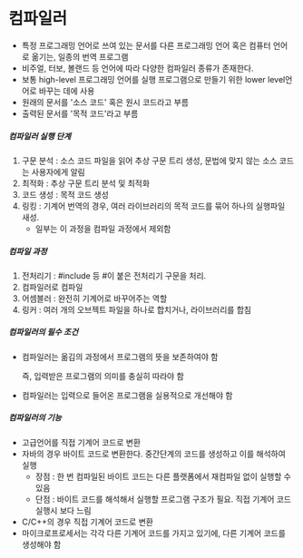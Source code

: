# 컴파일러

- 특정 프로그래밍 언어로 쓰여 있는 문서를 다른 프로그래밍 언어 혹은 컴퓨터 언어로 옮기는, 일종의 번역 프로그램
- 비주얼, 터보, 볼랜드 등 언어에 따라 다양한 컴파일러 종류가 존재한다.
- 보통 high-level 프로그래밍 언어를 실행 프로그램으로 만들기 위한 lower level언어로 바꾸는 데에 사용
- 원래의 문서를 '소스 코드' 혹은 원시 코드라고 부름
- 출력된 문서를 '목적 코드'라고 부름



##### 컴파일러 실행 단계

1. 구문 분석 : 소스 코드 파일을 읽어 추상 구문 트리 생성, 문법에 맞지 않는 소스 코드는 사용자에게 알림
2. 최적화 : 추상 구문 트리 분석 및 최적화
3. 코드 생성 : 목적 코드 생성
4. 링킹 : 기계어 번역의 경우, 여러 라이브러리의 목적 코드를 묶어 하나의 실행파일 새성.
   - 일부는 이 과정을 컴파일 과정에서 제외함

##### 컴파일 과정

1. 전처리기 : #include 등 #이 붙은 전처리기 구문을 처리.
2. 컴파일러로 컴파일
3. 어셈블러 : 완전히 기계어로 바꾸어주는 역할
4. 링커 : 여러 개의 오브젝트 파일을 하나로 합치거나, 라이브러리를 합침

##### 컴파일러의 필수 조건

- 컴파일러는 옮김의 과정에서 프로그램의 뜻을 보존하여야 함

  즉, 입력받은 프로그램의 의미를 충실히 따라야 함

- 컴파일러는 입력으로 들어온 프로그램을 실용적으로 개선해야 함

##### 컴파일러의 기능

- 고급언어를 직접 기계어 코드로 변환
- 자바의 경우 바이트 코드로 변환한다. 중간단계의 코드를 생성하고 이를 해석하여 실행
  - 장점 : 한 번 컴파일된 바이트 코드는 다른 플랫폼에서 재컴파일 없이 실행할 수 있음
  - 단점 : 바이트 코드를 해석해서 실행할 프로그램 구조가 필요. 직접 기계어 코드 실행시 보다 느림
-  C/C++의 경우 직접 기계어 코드로 변환
- 마이크로프로세서는 각각 다른 기계어 코드를 가지고 있기에, 다른 기계어 코드를 생성해야 함

